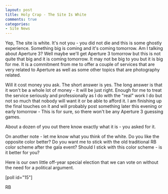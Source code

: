 ```yaml
---
layout: post
title: Holy Crap - The Site Is White
comments: true
categories:
- Site News
---
```

Yep, The site is white. It's not you - you did not die and this is some ghostly experience. Something big is coming and it's coming tomorrow. Am I talking about Aperture 3? Well maybe we'll get Aperture 3 tomorrow but this is not quite that big and it is coming tomorrow. It may not be big to you but it is big for me. It is a commitment from me to offer a couple of services that are very related to Aperture as well as some other topics that are photography related.

Will it cost money you ask. The short answer is yes. The long answer is that it won't be a whole lot of money - it will be just right. Enough for me to treat the service seriously and professionally as I do with the "real" work I do but not so much that nobody will want it or be able to afford it. I am finishing up the final touches on it and will probably post something later this evening or early tomorrow - This is for sure, so there won't be any Aperture 3 guessing games.

About a dozen of you out there know exactly what it is - you asked for it.

On another note - let me know what you think of the white. Do you like the opposite color better? Do you want me to stick with the old traditional RB color scheme after the gala event? Should I stick with this color scheme - is it better for you?

Here is our own little off-year special election that we can vote on without the need for a political argument.

[poll id="15"]

RB